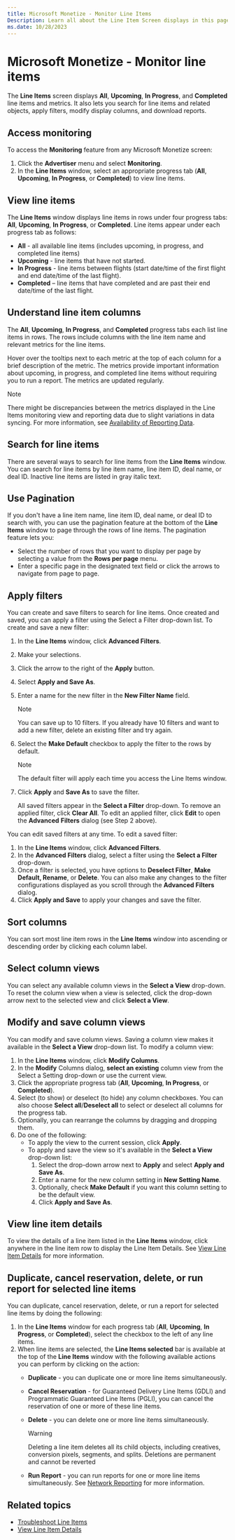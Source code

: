 ```yaml
---
title: Microsoft Monetize - Monitor Line Items
Description: Learn all about the Line Item Screen displays in this page.
ms.date: 10/28/2023
---
```



# Microsoft Monetize - Monitor line items

The **Line Items** screen displays
**All**,
**Upcoming**,
**In Progress**, and
**Completed** line items and metrics. It
also lets you search for line items and related objects, apply filters,
modify display columns, and download reports.

## Access monitoring

To access the **Monitoring** feature from
any Microsoft Monetize screen:

1. Click the **Advertiser** menu and
    select **Monitoring**.
1. In the **Line Items** window,
    select an appropriate progress tab
    (**All**,
    **Upcoming**,
    **In Progress**, or
    **Completed**) to view line items.

## View line items

The **Line Items** window displays
line items in rows under four progress tabs:
**All**,
**Upcoming**,
**In Progress**, or
**Completed**. Line items appear under
each progress tab as follows:

- **All** - all available line items
  (includes upcoming, in progress, and completed line items)
- **Upcoming** - line items that have not
  started.
- **In Progress** - line items between
  flights (start date/time of the first flight and end date/time of the
  last flight).
- **Completed** – line items that have
  completed and are past their end date/time of the last flight.

## Understand line item columns

The **All**,
**Upcoming**,
**In Progress**, and
**Completed** progress tabs each list line
items in rows. The rows include columns with the line item name and
relevant metrics for the line items.

Hover over the tooltips next to each metric at the top of each column
for a brief description of the metric. The metrics provide important
information about upcoming, in progress, and completed line items
without requiring you to run a report. The metrics are updated
regularly.

> [!NOTE]
> There might be discrepancies between the metrics displayed in the Line Items monitoring view and reporting data due to slight variations in data syncing. For more information, see [Availability of Reporting Data](availability-of-reporting-data.md).

## Search for line items

There are several ways to search for line items from the
**Line Items** window. You can search
for line items by line item name, line item ID, deal name, or deal ID.
Inactive line items are listed in gray italic text.

## Use Pagination

If you don't have a line item name, line item ID, deal name, or deal ID
to search with, you can use the pagination feature at the bottom of the
**Line Items** window to page through
the rows of line items. The pagination feature lets you:

- Select the number of rows that you want to display per page by
  selecting a value from the **Rows per
  page** menu.
- Enter a specific page in the designated text field or click the arrows
  to navigate from page to page.

## Apply filters

You can create and save filters to search for line items. Once created
and saved, you can apply a filter using the
Select a Filter drop-down list. To
create and save a new filter:

1. In the **Line Items** window,
    click **Advanced Filters**.

1. Make your selections.

1. Click the arrow to the right of the
    **Apply** button.

1. Select **Apply and Save As**.

1. Enter a name for the new filter in the
    **New Filter Name** field.

    > [!NOTE]
    > You can save up to 10 filters. If you already have 10 filters and want to add a new filter, delete an existing filter and try again.

1. Select the **Make Default** checkbox
    to apply the filter to the rows by default.

    > [!NOTE]
    > The default filter will apply each time you access the Line Items window.

1. Click **Apply** and
    **Save As** to save the filter.

    All saved filters appear in the **Select a
    Filter** drop-down. To remove an applied filter, click
    **Clear All**. To edit an applied
    filter, click **Edit** to open the
    **Advanced** **Filters** dialog (see Step
    2 above).

You can edit saved filters at any time. To edit a saved filter:

1. In the **Line Items** window,
    click **Advanced Filters**.
1. In the **Advanced Filters** dialog,
    select a filter using the **Select a
    Filter** drop-down.
1. Once a filter is selected, you have options to
    **Deselect Filter**,
    **Make Default,
    Rename**, or
    **Delete**. You can also make any
    changes to the filter configurations displayed as you scroll through
    the **Advanced Filters** dialog.
1. Click **Apply and Save** to apply your
    changes and save the filter.

## Sort columns

You can sort most line item rows in the
**Line Items** window into ascending
or descending order by clicking each column label.

## Select column views

You can select any available column views in the
**Select a View** drop-down. To reset the
column view when a view is selected, click the drop-down arrow next to
the selected view and click **Select a
View**.

## Modify and save column views

You can modify and save column views. Saving a column view makes it
available in the **Select a View**
drop-down list. To modify a column view:

1. In the **Line Items** window,
    click **Modify Columns**.
1. In the **Modify** Columns dialog,
    **select an existing** column view from the
    Select a Setting drop-down or use
    the current view.
1. Click the appropriate progress tab
    (**All**,
    **Upcoming**,
    **In Progress**, or
    **Completed**).
1. Select (to show) or deselect (to hide) any column checkboxes. You
    can also choose **Select all**/**Deselect
    all** to select or deselect all columns for the progress tab.
1. Optionally, you can rearrange the columns by dragging and dropping
    them.
1. Do one of the following:
    - To apply the view to the current session, click
      **Apply**.
    - To apply and save the view so it's available in the
      **Select a View** drop-down list:
      1. Select the drop-down arrow next to
          **Apply** and select
          **Apply and Save As**.
      1. Enter a name for the new column setting in
          **New Setting Name**.
      1. Optionally, check **Make
          Default** if you want this column setting to be the
          default view.
      1. Click **Apply and Save As**.

## View line item details

To view the details of a line item listed in the
**Line Items** window, click anywhere
in the line item row to display the Line Item Details. See [View
Line Item Details](view-line-item-details-smw.md) for more information.

## Duplicate, cancel reservation, delete, or run report for selected line items

You can duplicate, cancel reservation, delete, or run a report for
selected line items by doing the following:

1. In the **Line Items** window for
    each progress tab
    (**All**,
    **Upcoming**,
    **In Progress**, or
    **Completed**), select the checkbox to
    the left of any line items.
1. When line items are selected, the **Line
    Items selected** bar is available at the top of the
    **Line Items** window with the
    following available actions you can perform by clicking on the
    action:
    - **Duplicate** - you can duplicate
      one or more line items simultaneously.
    - **Cancel Reservation** - for
      Guaranteed Delivery Line Items (GDLI) and Programmatic Guaranteed
      Line Items (PGLI), you can cancel the reservation of one or more
      of these line items.
    - **Delete** - you can delete one or
      more line items simultaneously.

      > [!WARNING]
      > Deleting a line item deletes all its child objects, including creatives, conversion pixels, segments, and splits. Deletions are permanent and cannot be reverted

    - **Run Report** - you can run reports
      for one or more line items simultaneously. See [Network Reporting](network-reporting.md) for more information.

## Related topics

- [Troubleshoot Line Items](troubleshoot-line-items.md)
- [View Line Item Details](view-line-item-details-smw.md)
